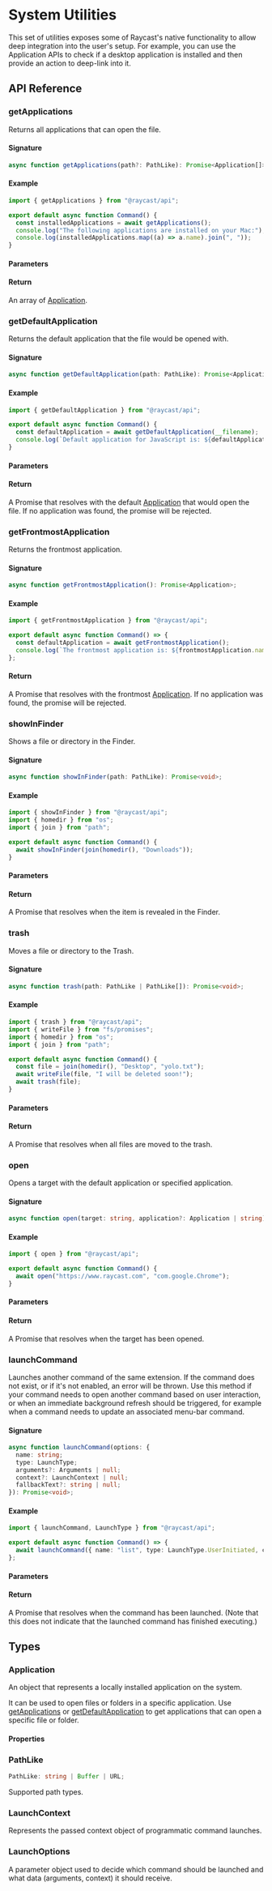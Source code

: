# System Utilities

This set of utilities exposes some of Raycast's native functionality to allow deep integration into the user's setup. For example, you can use the Application APIs to check if a desktop application is installed and then provide an action to deep-link into it.

## API Reference

### getApplications

Returns all applications that can open the file.

#### Signature

```typescript
async function getApplications(path?: PathLike): Promise<Application[]>;
```

#### Example

```typescript
import { getApplications } from "@raycast/api";

export default async function Command() {
  const installedApplications = await getApplications();
  console.log("The following applications are installed on your Mac:");
  console.log(installedApplications.map((a) => a.name).join(", "));
}
```

#### Parameters

<FunctionParametersTableFromJSDoc name="getApplications" />

#### Return

An array of [Application](#application).

### getDefaultApplication

Returns the default application that the file would be opened with.

#### Signature

```typescript
async function getDefaultApplication(path: PathLike): Promise<Application>;
```

#### Example

```typescript
import { getDefaultApplication } from "@raycast/api";

export default async function Command() {
  const defaultApplication = await getDefaultApplication(__filename);
  console.log(`Default application for JavaScript is: ${defaultApplication.name}`);
}
```

#### Parameters

<FunctionParametersTableFromJSDoc name="getDefaultApplication" />

#### Return

A Promise that resolves with the default [Application](#application) that would open the file. If no application was found, the promise will be rejected.

### getFrontmostApplication

Returns the frontmost application.

#### Signature

```typescript
async function getFrontmostApplication(): Promise<Application>;
```

#### Example

```typescript
import { getFrontmostApplication } from "@raycast/api";

export default async function Command() => {
  const defaultApplication = await getFrontmostApplication();
  console.log(`The frontmost application is: ${frontmostApplication.name}`);
};
```

#### Return

A Promise that resolves with the frontmost [Application](#application). If no application was found, the promise will be rejected.

### showInFinder

Shows a file or directory in the Finder.

#### Signature

```typescript
async function showInFinder(path: PathLike): Promise<void>;
```

#### Example

```typescript
import { showInFinder } from "@raycast/api";
import { homedir } from "os";
import { join } from "path";

export default async function Command() {
  await showInFinder(join(homedir(), "Downloads"));
}
```

#### Parameters

<FunctionParametersTableFromJSDoc name="showInFinder" />

#### Return

A Promise that resolves when the item is revealed in the Finder.

### trash

Moves a file or directory to the Trash.

#### Signature

```typescript
async function trash(path: PathLike | PathLike[]): Promise<void>;
```

#### Example

```typescript
import { trash } from "@raycast/api";
import { writeFile } from "fs/promises";
import { homedir } from "os";
import { join } from "path";

export default async function Command() {
  const file = join(homedir(), "Desktop", "yolo.txt");
  await writeFile(file, "I will be deleted soon!");
  await trash(file);
}
```

#### Parameters

<FunctionParametersTableFromJSDoc name="trash" />

#### Return

A Promise that resolves when all files are moved to the trash.

### open

Opens a target with the default application or specified application.

#### Signature

```typescript
async function open(target: string, application?: Application | string): Promise<void>;
```

#### Example

```typescript
import { open } from "@raycast/api";

export default async function Command() {
  await open("https://www.raycast.com", "com.google.Chrome");
}
```

#### Parameters

<FunctionParametersTableFromJSDoc name="open" />

#### Return

A Promise that resolves when the target has been opened.

### launchCommand

Launches another command of the same extension. If the command does not exist, or if it's not enabled, an error will be thrown.
Use this method if your command needs to open another command based on user interaction,
or when an immediate background refresh should be triggered, for example when a command needs to update an associated menu-bar command.

#### Signature

```typescript
async function launchCommand(options: {
  name: string;
  type: LaunchType;
  arguments?: Arguments | null;
  context?: LaunchContext | null;
  fallbackText?: string | null;
}): Promise<void>;
```

#### Example

```typescript
import { launchCommand, LaunchType } from "@raycast/api";

export default async function Command() => {
  await launchCommand({ name: "list", type: LaunchType.UserInitiated, context: { foo: "bar" } });
};
```

#### Parameters

<FunctionParametersTableFromJSDoc name="launchCommand" />

#### Return

A Promise that resolves when the command has been launched. (Note that this does not indicate that the launched command has finished executing.)

## Types

### Application

An object that represents a locally installed application on the system.

It can be used to open files or folders in a specific application. Use [getApplications](#getapplications) or
[getDefaultApplication](#getdefaultapplication) to get applications that can open a specific file or folder.

#### Properties

<InterfaceTableFromJSDoc name="Application" />

### PathLike

```typescript
PathLike: string | Buffer | URL;
```

Supported path types.

### LaunchContext

Represents the passed context object of programmatic command launches.

### LaunchOptions

A parameter object used to decide which command should be launched and what data (arguments, context) it should receive.
